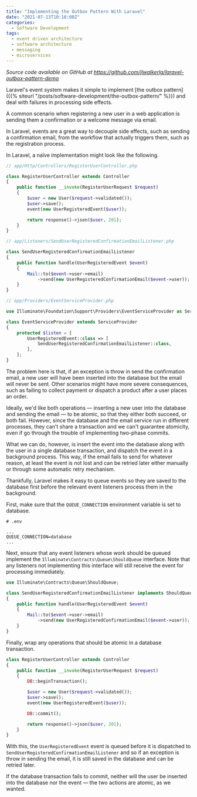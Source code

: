 ```yaml
---
title: "Implementing the Outbox Pattern With Laravel"
date: "2021-07-13T10:10:00Z"
categories:
  - Software Development
tags:
  - event driven architecture
  - software architecture
  - messaging
  - microservices
---
```


_Source code available on GitHub at https://github.com/jlwalkerlg/laravel-outbox-pattern-demo_

Laravel's event system makes it simple to implement [the outbox pattern]({{% siteurl "/posts/software-development/the-outbox-pattern/" %}}) and deal with failures in processing side effects.

A common scenario when registering a new user in a web application is sending them a confirmation or a welcome message via email.

In Laravel, events are a great way to decouple side effects, such as sending a confirmation email, from the workflow that actually triggers them, such as the registration process.

In Laravel, a naïve implementation might look like the following.

```php
// app/Http/Controllers/RegisterUserController.php

class RegisterUserController extends Controller
{
    public function __invoke(RegisterUserRequest $request)
    {
        $user = new User($request->validated());
        $user->save();
        event(new UserRegisteredEvent($user));

        return response()->json($user, 201);
    }
}
```

```php
// app/Listeners/SendUserRegisteredConfirmationEmailListener.php

class SendUserRegisteredConfirmationEmailListener
{
    public function handle(UserRegisteredEvent $event)
    {
        Mail::to($event->user->email)
            ->send(new UserRegisteredConfirmationEmail($event->user));
    }
}
```

```php
// app/Providers/EventServiceProvider.php

use Illuminate\Foundation\Support\Providers\EventServiceProvider as ServiceProvider;

class EventServiceProvider extends ServiceProvider
{
    protected $listen = [
        UserRegisteredEvent::class => [
            SendUserRegisteredConfirmationEmailListener::class,
        ],
    ];
}
```

The problem here is that, if an exception is throw in send the confirmation email, a new user will have been inserted into the database but the email will never be sent. Other scenarios might have more severe consequences, such as failing to collect payment or dispatch a product after a user places an order.

Ideally, we'd like both operations — inserting a new user into the database and sending the email — to be atomic, so that they either both succeed, or both fail. However, since the database and the email service run in different processes, they can't share a transaction and we can't guarantee atomicity, even if go through the trouble of implementing two-phase commits.

What we can do, however, is insert the event into the database along with the user in a single database transaction, and dispatch the event in a background process. This way, if the email fails to send for whatever reason, at least the event is not lost and can be retried later either manually or through some automatic retry mechanism.

Thankfully, Laravel makes it easy to queue events so they are saved to the database first before the relevant event listeners process them in the background.

First, make sure that the `QUEUE_CONNECTION` environment variable is set to database.

```
# .env

...
QUEUE_CONNECTION=database
...
```

Next, ensure that any event listeners whose work should be queued implement the `Illuminate\Contracts\Queue\ShouldQueue` interface. Note that any listeners not implementing this interface will still receive the event for processing immediately.

```php
use Illuminate\Contracts\Queue\ShouldQueue;

class SendUserRegisteredConfirmationEmailListener implements ShouldQueue
{
    public function handle(UserRegisteredEvent $event)
    {
        Mail::to($event->user->email)
            ->send(new UserRegisteredConfirmationEmail($event->user));
    }
}
```

Finally, wrap any operations that should be atomic in a database transaction.

```php
class RegisterUserController extends Controller
{
    public function __invoke(RegisterUserRequest $request)
    {
        DB::beginTransaction();

        $user = new User($request->validated());
        $user->save();
        event(new UserRegisteredEvent($user));

        DB::commit();

        return response()->json($user, 201);
    }
}
```

With this, the `UserRegisteredEvent` event is queued before it is dispatched to `SendUserRegisteredConfirmationEmailListener` and so if an exception is throw in sending the email, it is still saved in the database and can be retried later.

If the database transaction fails to commit, neither will the user be inserted into the database nor the event — the two actions are atomic, as we wanted.
